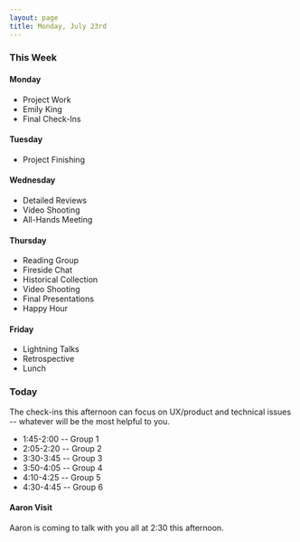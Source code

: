 ```yaml
---
layout: page
title: Monday, July 23rd
---
```


### This Week

#### Monday

* Project Work
* Emily King
* Final Check-Ins

#### Tuesday

* Project Finishing

#### Wednesday

* Detailed Reviews
* Video Shooting
* All-Hands Meeting

#### Thursday

* Reading Group
* Fireside Chat
* Historical Collection
* Video Shooting
* Final Presentations
* Happy Hour

#### Friday

* Lightning Talks
* Retrospective
* Lunch

### Today

The check-ins this afternoon can focus on UX/product and technical issues -- whatever will be the most helpful to you.

* 1:45-2:00 -- Group 1
* 2:05-2:20 -- Group 2
* 3:30-3:45 -- Group 3
* 3:50-4:05 -- Group 4
* 4:10-4:25 -- Group 5
* 4:30-4:45 -- Group 6

#### Aaron Visit

Aaron is coming to talk with you all at 2:30 this afternoon.